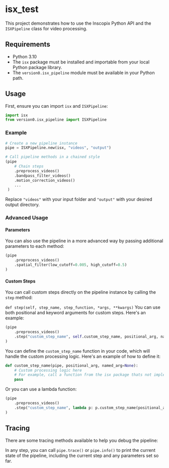 # isx_test

This project demonstrates how to use the Inscopix Python API and the `ISXPipeline` class for video processing.

## Requirements

- Python 3.10
- The `isx` package must be installed and importable from your local Python package library.
- The `version0.isx_pipeline` module must be available in your Python path.

## Usage

First, ensure you can import `isx` and `ISXPipeline`:

```python
import isx
from version0.isx_pipeline import ISXPipeline
```

### Example

```python
# Create a new pipeline instance
pipe = ISXPipeline.new(isx, "videos", "output")

# Call pipeline methods in a chained style
(pipe
    # Chain steps
    .preprocess_videos()
    .bandpass_filter_videos()
    .motion_correction_videos()
    ...
 )
```

Replace `"videos"` with your input folder and `"output"` with your desired output directory.

### Advanced Usage

#### Parameters
You can also use the pipeline in a more advanced way by passing additional parameters to each method:

```python
(pipe
    .preprocess_videos()
    .spatial_filter(low_cutoff=0.005, high_cutoff=0.5)
)
```

#### Custom Steps
You can call custom steps directly on the pipeline instance by calling the `step` method:

```def step(self, step_name, step_function, *args, **kwargs)```
You can use both positional and keyword arguments for custom steps. Here's an example:

```python
(pipe
    .preprocess_videos()
    .step("custom_step_name", self.custom_step_name, positional_arg, named_arg=value2))
)
```

You can define the `custom_step_name` function in your code, which will handle the custom processing logic. Here's an example of how to define it:
```python
def custom_step_name(pipe, positional_arg, named_arg=None):
    # Custom processing logic here
    # For example, call a function from the isx package thats not implemented in the pipeline
    pass
```

Or you can use a lambda function:

```python
(pipe
    .preprocess_videos()
    .step("custom_step_name", lambda p: p.custom_step_name(positional_arg, named_arg=value2))
)
```

## Tracing
There are some tracing methods available to help you debug the pipeline:

In any step, you can call `pipe.trace()` or `pipe.info()` to print the current state of the pipeline, including the current step and any parameters set so far.

